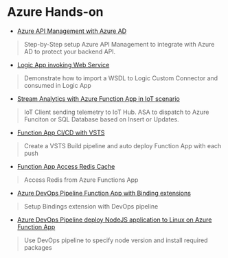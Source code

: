 Azure Hands-on
==============
- [Azure API Management with Azure AD](/apim-aad/readme.md)
>   Step-by-Step setup Azure API Management to integrate with Azure AD to protect your backend API.

- [Logic App invoking Web Service](/logic-app-web-service/readme.md)
>   Demonstrate how to import a WSDL to Logic Custom Connector and consumed in Logic App

- [Stream Analytics with Azure Function App in IoT scenario](/iothub-asa-azfunc-sql/readme.md)
>   IoT Client sending telemetry to IoT Hub. ASA to dispatch to Azure Funciton or SQL Database based on Insert or Updates.

- [Function App CI/CD with VSTS](/function-app-vsts/configure-vsts-cicd-azurefunction.md)
>   Create a VSTS Build pipeline and auto deploy Function App with each push

- [Function App Access Redis Cache](/function-app-redis/)
>   Access Redis from Azure Functions App

- [Azure DevOps Pipeline Function App with Binding extensions](/azfunc-binding-cicd/)
>   Setup Bindings extension with DevOps pipeline

- [Azure DevOps Pipeline deploy NodeJS application to Linux on Azure Function App](/web3-devops-linuxfunctionapp/)
>   Use DevOps pipeline to specify node version and install required packages